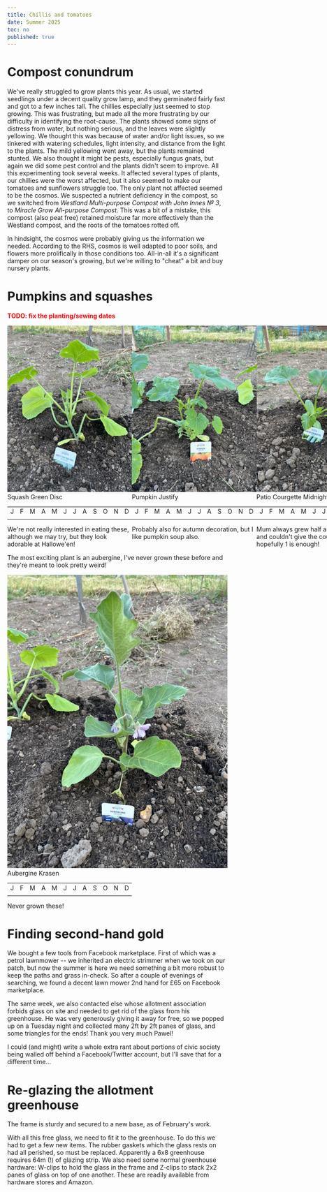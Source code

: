 ```yaml
---
title: Chillis and tomatoes
date: Summer 2025
toc: no
published: true
---
```


# Compost conundrum

We've really struggled to grow plants this year.
As usual, we started seedlings under a decent quality grow lamp, and they germinated fairly fast and got to a few inches tall.
The chillies especially just seemed to stop growing.
This was frustrating, but made all the more frustrating by our difficulty in identifying the root-cause.
The plants showed some signs of distress from water, but nothing serious, and the leaves were slightly yellowing.
We thought this was because of water and/or light issues, so we tinkered with watering schedules, light intensity, and distance from the light to the plants.
The mild yellowing went away, but the plants remained stunted.
We also thought it might be pests, especially fungus gnats, but again we did some pest control and the plants didn't seem to improve.
All this experimenting took several weeks.
It affected several types of plants, our chillies were the worst affected, but it also seemed to make our tomatoes and sunflowers struggle too.
The only plant not affected seemed to be the cosmos.
We suspected a nutrient deficiency in the compost, so we switched from _Westland Multi-purpose Compost with John Innes № 3_, to _Miracle Grow All-purpose Compost_.
This was a bit of a mistake, this compost (also peat free) retained moisture far more effectively than the Westland compost, and the roots of the tomatoes rotted off.

In hindsight, the cosmos were probably giving us the information we needed.
According to the RHS, cosmos is well adapted to poor soils, and flowers more prolifically in those conditions too.
All-in-all it's a significant damper on our season's growing, but we're willing to "cheat" a bit and buy nursery plants.

# Pumpkins and squashes

<b style="color: #f00">TODO: fix the planting/sewing dates</b>

<div style="display: flex; justify-content: space-evenly">
<div class="plant left">
<img alt="Patty Pan" src="/blog/allotment/images/summer-25/patty-pan.jpg"></img>
<div class="common-name">Squash <span class="cultivar">Green Disc</span></div>
<div class="growing-calendar">
  <table>
    <tr>
      <td class="jan">J</td>
      <td class="feb">F</td>
      <td class="mar sew-indoors">M</td>
      <td class="apr sew-indoors-outdoors">A</td>
      <td class="may sew-outdoors">M</td>
      <td class="jun plant-out">J</td>
      <td class="jul harvest">J</td>
      <td class="aug harvest">A</td>
      <td class="sep harvest">S</td>
      <td class="oct harvest">O</td>
      <td class="nov">N</td>
      <td class="dec">D</td>
    </tr>
    <tr class="legend">
      <td colspan=3 class="sew-indoors"></td>
      <td colspan=3 class="sew-outdoors"></td>
      <td colspan=3 class="plant-out"></td>
      <td colspan=3 class="harvest"></td>
    </tr>
  </table>
</div>
<div class="description">
We're not really interested in eating these, although we may try, but they look adorable at Hallowe'en!
</div>
</div>
<div class="plant right">
<img alt="Pumpkin Justify" src="/blog/allotment/images/summer-25/pumpkin-justify.jpg"></img>
<div class="common-name">Pumpkin <span class="cultivar">Justify</span></div>
<div class="growing-calendar">
  <table>
    <tr>
      <td class="jan">J</td>
      <td class="feb">F</td>
      <td class="mar sew-indoors">M</td>
      <td class="apr sew-indoors-outdoors">A</td>
      <td class="may sew-outdoors">M</td>
      <td class="jun plant-out">J</td>
      <td class="jul harvest">J</td>
      <td class="aug harvest">A</td>
      <td class="sep harvest">S</td>
      <td class="oct harvest">O</td>
      <td class="nov">N</td>
      <td class="dec">D</td>
    </tr>
    <tr class="legend">
      <td colspan=3 class="sew-indoors"></td>
      <td colspan=3 class="sew-outdoors"></td>
      <td colspan=3 class="plant-out"></td>
      <td colspan=3 class="harvest"></td>
    </tr>
  </table>
</div>
<div class="description">
Probably also for autumn decoration, but I like pumpkin soup also.
</div>
</div>
<div class="plant right">
<img alt="Patio Courgette" src="/blog/allotment/images/summer-25/patio-courgette.jpg"></img>
<div class="common-name">Patio Courgette <span class="cultivar">Midnight</span></div>
<div class="growing-calendar">
  <table>
    <tr>
      <td class="jan">J</td>
      <td class="feb">F</td>
      <td class="mar sew-indoors">M</td>
      <td class="apr sew-indoors-outdoors">A</td>
      <td class="may sew-outdoors">M</td>
      <td class="jun plant-out">J</td>
      <td class="jul harvest">J</td>
      <td class="aug harvest">A</td>
      <td class="sep harvest">S</td>
      <td class="oct harvest">O</td>
      <td class="nov">N</td>
      <td class="dec">D</td>
    </tr>
    <tr class="legend">
      <td colspan=3 class="sew-indoors"></td>
      <td colspan=3 class="sew-outdoors"></td>
      <td colspan=3 class="plant-out"></td>
      <td colspan=3 class="harvest"></td>
    </tr>
  </table>
</div>
<div class="description">
Mum always grew half a dozen of these and couldn't give the courgettes away, hopefully 1 is enough!
</div>
</div>
</div>

The most exciting plant is an aubergine, I've never grown these before and they're meant to look pretty weird!

<div class="plant centre">
<img alt="Patio Courgette" src="/blog/allotment/images/summer-25/aubergine.jpg"></img>
<div class="common-name">Aubergine <span class="cultivar">Krasen</span></div>
<div class="growing-calendar">
  <table>
    <tr>
      <td class="jan">J</td>
      <td class="feb">F</td>
      <td class="mar sew-indoors">M</td>
      <td class="apr sew-indoors-outdoors">A</td>
      <td class="may sew-outdoors">M</td>
      <td class="jun plant-out">J</td>
      <td class="jul harvest">J</td>
      <td class="aug harvest">A</td>
      <td class="sep harvest">S</td>
      <td class="oct harvest">O</td>
      <td class="nov">N</td>
      <td class="dec">D</td>
    </tr>
    <tr class="legend">
      <td colspan=3 class="sew-indoors"></td>
      <td colspan=3 class="sew-outdoors"></td>
      <td colspan=3 class="plant-out"></td>
      <td colspan=3 class="harvest"></td>
    </tr>
  </table>
</div>
<div class="description">
Never grown these!
</div>
</div>


# Finding second-hand gold

We bought a few tools from Facebook marketplace.
First of which was a petrol lawnmower -- we inherited an electric strimmer when we took on our patch, but now the summer is here we need something a bit more robust to keep the paths and grass in-check.
So after a couple of evenings of searching, we found a decent lawn mower 2nd hand for £65 on Facebook marketplace.

The same week, we also contacted else whose allotment association forbids glass on site and needed to get rid of the glass from his greenhouse.
He was very generously giving it away for free, so we popped up on a Tuesday night and collected many 2ft by 2ft panes of glass, and some triangles for the ends!
Thank you very much Pawel!

I could (and might) write a whole extra rant about portions of civic society being walled off behind a Facebook/Twitter account, but I'll save that for a different time...

# Re-glazing the allotment greenhouse

The frame is sturdy and secured to a new base, as of February's work.

With all this free glass, we need to fit it to the greenhouse.
To do this we had to get a few new items.
The rubber gaskets which the glass rests on had all perished, so must be replaced.
Apparently a 6x8 greenhouse requires 64m (!) of glazing strip.
We also need some normal greenhouse hardware: W-clips to hold the glass in the frame and Z-clips to stack 2x2 panes of glass on top of one another.
These are readily available from hardware stores and Amazon.


